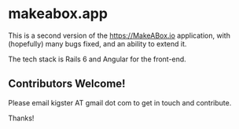 # makeabox.app

This is a second version of the <https://MakeABox.io> application, with (hopefully) many bugs fixed, and an ability to extend it. 

The tech stack is Rails 6 and Angular for the front-end.

## Contributors Welcome!

Please email kigster AT gmail dot com to get in touch and contribute.

Thanks!